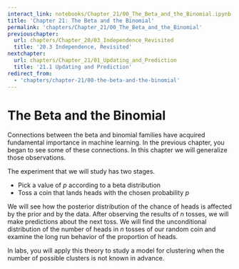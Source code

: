 ```yaml
---
interact_link: notebooks/Chapter_21/00_The_Beta_and_the_Binomial.ipynb
title: 'Chapter 21: The Beta and the Binomial'
permalink: 'chapters/Chapter_21/00_The_Beta_and_the_Binomial'
previouschapter:
  url: chapters/Chapter_20/03_Independence_Revisited
  title: '20.3 Independence, Revisited'
nextchapter:
  url: chapters/Chapter_21/01_Updating_and_Prediction
  title: '21.1 Updating and Prediction'
redirect_from:
  - 'chapters/chapter-21/00-the-beta-and-the-binomial'
---
```


# The Beta and the Binomial

Connections between the beta and binomial families have acquired fundamental importance in machine learning. In the previous chapter, you began to see some of these connections. In this chapter we will generalize those observations.

The experiment that we will study has two stages.
- Pick a value of $p$ according to a beta distribution
- Toss a coin that lands heads with the chosen probability $p$

We will see how the posterior distribution of the chance of heads is affected by the prior and by the data. After observing the results of $n$ tosses, we will make predictions about the next toss. We will find the unconditional distribution of the number of heads in $n$ tosses of our random coin and examine the long run behavior of the proportion of heads.

In labs, you will apply this theory to study a model for clustering when the number of possible clusters is not known in advance.
